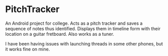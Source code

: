 # PitchTracker
An Android project for college. Acts as a pitch tracker and saves a sequence of notes thus identified. Displays them in timeline form with their location on a guitar fretboard. Also works as a tuner. 

I have been having issues with launching threads in some other phones, but it works fine on mine.
